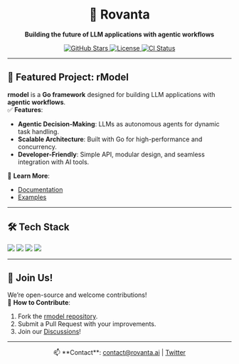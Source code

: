 <h1 align="center">
  🚀 Rovanta
</h1>

<p align="center">
  <strong>Building the future of LLM applications with agentic workflows</strong>
</p>

<p align="center">
  <a href="https://github.com/rovanta/rmodel/stargazers">
    <img src="https://img.shields.io/github/stars/rovanta/rmodel?style=flat-square&logo=github" alt="GitHub Stars"/>
  </a>
  <a href="https://github.com/rovanta/rmodel/blob/main/LICENSE">
    <img src="https://img.shields.io/github/license/Rovanta/rmodel" alt="License"/>
  </a>
  <a href="https://github.com/rovanta/rmodel/actions">
    <img src="https://img.shields.io/github/actions/workflow/status/rovanta/rmodel/ci.yml?label=CI&style=flat-square" alt="CI Status"/>
  </a>
</p>

---

## 🌟 **Featured Project: rModel**

**rmodel** is a **Go framework** designed for building LLM applications with **agentic workflows**.  
✅ **Features**:
- **Agentic Decision-Making**: LLMs as autonomous agents for dynamic task handling.
- **Scalable Architecture**: Built with Go for high-performance and concurrency.
- **Developer-Friendly**: Simple API, modular design, and seamless integration with AI tools.


🔗 **Learn More**:
- [Documentation](https://github.com/rovanta/rmodel/docs)
- [Examples](https://github.com/rovanta/rmodel/examples)

---

## 🛠️ **Tech Stack**
<p align="left">
  <img src="https://img.shields.io/badge/Go-00ADD8?style=flat-square&logo=go&logoColor=white"/>
  <img src="https://img.shields.io/badge/Python-3776AB?style=flat-square&logo=python&logoColor=white"/>
  <img src="https://img.shields.io/badge/Kubernetes-326CE5?style=flat-square&logo=kubernetes&logoColor=white"/>
  <img src="https://img.shields.io/badge/LLMs-OpenAI-blue?style=flat-square"/>
</p>

---

## 🤝 **Join Us!**
We’re open-source and welcome contributions!  
🔧 **How to Contribute**:
1. Fork the [rmodel repository](https://github.com/rovanta/rmodel).
2. Submit a Pull Request with your improvements.
3. Join our [Discussions](https://github.com/rovanta/rmodel/discussions)!

---

<p align="center">
  📫 **Contact**: <a href="mailto:contact@rovanta.ai">contact@rovanta.ai</a> | 
  <a href="https://github.com/Rovanta">Twitter</a>
</p>
